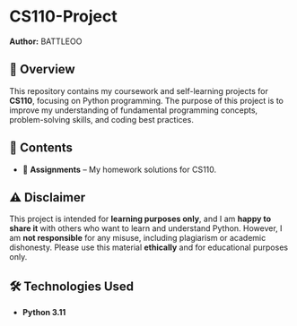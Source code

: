 # CS110-Project  
**Author:** BATTLEOO
## 📌 Overview  
This repository contains my coursework and self-learning projects for **CS110**, focusing on Python programming. The purpose of this project is to improve my understanding of fundamental programming concepts, problem-solving skills, and coding best practices.  

## 📂 Contents  
- 📝 **Assignments** – My homework solutions for CS110.  

## ⚠️ Disclaimer  
This project is intended for **learning purposes only**, and I am **happy to share it** with others who want to learn and understand Python. However, I am **not responsible** for any misuse, including plagiarism or academic dishonesty. Please use this material **ethically** and for educational purposes only.  

## 🛠️ Technologies Used  
- **Python 3.11**
